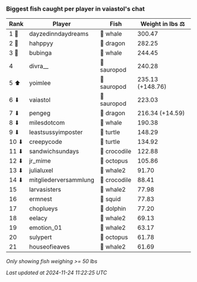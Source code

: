 ### Biggest fish caught per player in vaiastol's chat
| Rank | Player | Fish | Weight in lbs ⚖️ |
|------|--------|-----------|---------|
| 1 🥇  | dayzedinndaydreams | 🐳 whale | 300.47 |
| 2 🥈  | hahppyy | 🐉 dragon | 282.25 |
| 3 🥉  | bubinga | 🐳 whale | 244.45 |
| 4  | divra__ | 🦕 sauropod | 240.28 |
| 5 ⬆ | yoimlee | 🦕 sauropod | 235.13 (+148.76) |
| 6 ⬇ | vaiastol | 🦕 sauropod | 223.03 |
| 7 ⬇ | pengeg | 🐉 dragon | 216.34 (+14.59) |
| 8 ⬇ | milesdotcom | 🐳 whale | 190.38 |
| 9 ⬇ | leastsussyimposter | 🐢 turtle | 148.29 |
| 10 ⬇ | creepycode | 🐢 turtle | 134.92 |
| 11 ⬇ | sandwichsundays | 🐊 crocodile | 122.88 |
| 12 ⬇ | jr_mime | 🐙 octopus | 105.86 |
| 13 ⬇ | julialuxel | 🐋 whale2 | 91.70 |
| 14 ⬇ | mitgliederversammlung | 🐊 crocodile | 88.41 |
| 15  | larvasisters | 🐋 whale2 | 77.98 |
| 16  | ermnest | 🦑 squid | 77.83 |
| 17  | choplueys | 🐬 dolphin | 77.20 |
| 18  | eelacy | 🐋 whale2 | 69.13 |
| 19  | emotion_01 | 🐋 whale2 | 63.17 |
| 20  | sulypert | 🐙 octopus | 61.78 |
| 21  | houseofieaves | 🐋 whale2 | 61.69 |

_Only showing fish weighing >= 50 lbs_

_Last updated at 2024-11-24 11:22:25 UTC_